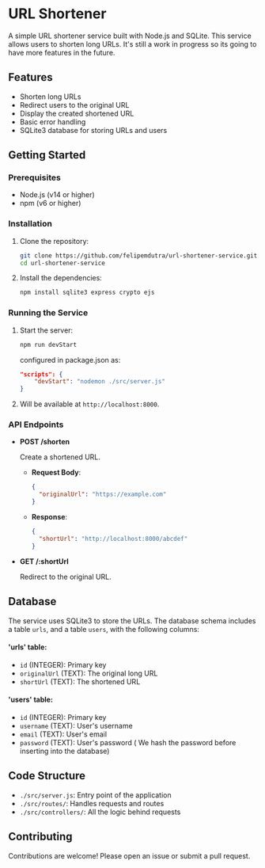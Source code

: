 # URL Shortener

A simple URL shortener service built with Node.js and SQLite.
This service allows users to shorten long URLs. It's still a work in progress
so its going to have more features in the future. 

## Features

- Shorten long URLs
- Redirect users to the original URL
- Display the created shortened URL
- Basic error handling
- SQLite3 database for storing URLs and users

## Getting Started

### Prerequisites

- Node.js (v14 or higher)
- npm (v6 or higher)

### Installation

1. Clone the repository:

    ```bash
    git clone https://github.com/felipemdutra/url-shortener-service.git
    cd url-shortener-service
    ```

2. Install the dependencies:

    ```bash
    npm install sqlite3 express crypto ejs
    ```

### Running the Service

1. Start the server:

    ```bash
    npm run devStart 
    ```
    configured in package.json as:
    ```json
    "scripts": {
        "devStart": "nodemon ./src/server.js"
    }
    ```

2. Will be available at `http://localhost:8000`.

### API Endpoints

- **POST /shorten**

    Create a shortened URL.

    - **Request Body**:
      ```json
      {
        "originalUrl": "https://example.com"
      }
      ```

    - **Response**:
      ```json
      {
        "shortUrl": "http://localhost:8000/abcdef"
      }
      ```

- **GET /:shortUrl**

    Redirect to the original URL.

## Database

The service uses SQLite3 to store the URLs. The database schema includes a table `urls`, and a table `users`, with the following columns:

#### 'urls' table:
- `id` (INTEGER): Primary key
- `originalUrl` (TEXT): The original long URL
- `shortUrl` (TEXT): The shortened URL

#### 'users' table:
- `id` (INTEGER): Primary key
- `username` (TEXT): User's username
- `email` (TEXT): User's email
- `password` (TEXT): User's password ( We hash the password before inserting into the database)

## Code Structure

- `./src/server.js`: Entry point of the application
- `./src/routes/`: Handles requests and routes
- `./src/controllers/`: All the logic behind requests

## Contributing

Contributions are welcome! Please open an issue or submit a pull request.
